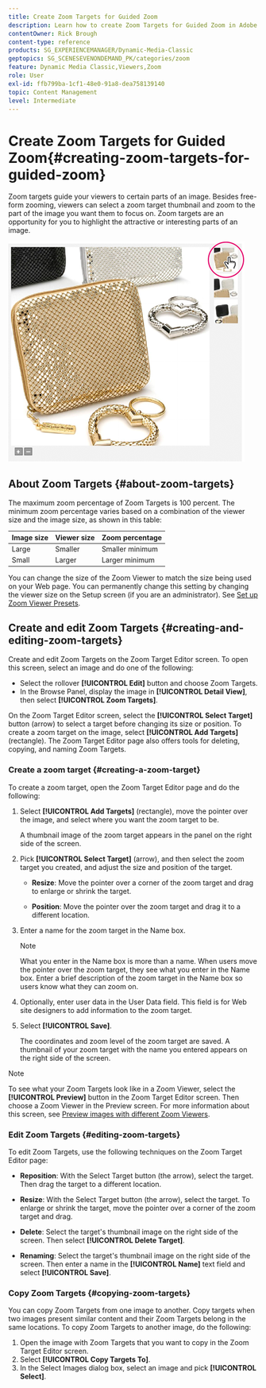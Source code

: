 ```yaml
---
title: Create Zoom Targets for Guided Zoom
description: Learn how to create Zoom Targets for Guided Zoom in Adobe Dynamic Media Classic.
contentOwner: Rick Brough
content-type: reference
products: SG_EXPERIENCEMANAGER/Dynamic-Media-Classic
geptopics: SG_SCENESEVENONDEMAND_PK/categories/zoom
feature: Dynamic Media Classic,Viewers,Zoom
role: User
exl-id: ffb799ba-1cf1-48e0-91a8-dea758139140
topic: Content Management
level: Intermediate
---
```

# Create Zoom Targets for Guided Zoom{#creating-zoom-targets-for-guided-zoom}

Zoom targets guide your viewers to certain parts of an image. Besides free-form zooming, viewers can select a zoom target thumbnail and zoom to the part of the image you want them to focus on. Zoom targets are an opportunity for you to highlight the attractive or interesting parts of an image.

![Create Zoom Targets for Guided Zoom](/help/using/assets/zo_guided_zoom.png)

## About Zoom Targets {#about-zoom-targets}

The maximum zoom percentage of Zoom Targets is 100 percent. The minimum zoom percentage varies based on a combination of the viewer size and the image size, as shown in this table:

| Image size | Viewer size | Zoom percentage |
| --- | --- | --- |
| Large | Smaller | Smaller minimum |
| Small | Larger | Larger minimum |

You can change the size of the Zoom Viewer to match the size being used on your Web page. You can permanently change this setting by changing the viewer size on the Setup screen (if you are an administrator). See [Set up Zoom Viewer Presets](setting-zoom-viewer-presets.md#setting_up_zoom_viewer_presets).

## Create and edit Zoom Targets {#creating-and-editing-zoom-targets}

Create and edit Zoom Targets on the Zoom Target Editor screen. To open this screen, select an image and do one of the following:

* Select the rollover **[!UICONTROL Edit]** button and choose Zoom Targets.
* In the Browse Panel, display the image in **[!UICONTROL Detail View]**, then select **[!UICONTROL Zoom Targets]**.

On the Zoom Target Editor screen, select the **[!UICONTROL Select Target]** button (arrow) to select a target before changing its size or position. To create a zoom target on the image, select **[!UICONTROL Add Targets]** (rectangle). The Zoom Target Editor page also offers tools for deleting, copying, and naming Zoom Targets.

### Create a zoom target {#creating-a-zoom-target}

To create a zoom target, open the Zoom Target Editor page and do the following:

1. Select **[!UICONTROL Add Targets]** (rectangle), move the pointer over the image, and select where you want the zoom target to be.

   A thumbnail image of the zoom target appears in the panel on the right side of the screen.

1. Pick **[!UICONTROL Select Target]** (arrow), and then select the zoom target you created, and adjust the size and position of the target.

    * **Resize**: Move the pointer over a corner of the zoom target and drag to enlarge or shrink the target.

    * **Position**:  Move the pointer over the zoom target and drag it to a different location.

1. Enter a name for the zoom target in the Name box.

   >[!NOTE]
   >
   >What you enter in the Name box is more than a name. When users move the pointer over the zoom target, they see what you enter in the Name box. Enter a brief description of the zoom target in the Name box so users know what they can zoom on.

1. Optionally, enter user data in the User Data field. This field is for Web site designers to add information to the zoom target.
1. Select **[!UICONTROL Save]**.

   The coordinates and zoom level of the zoom target are saved. A thumbnail of your zoom target with the name you entered appears on the right side of the screen.

>[!NOTE]
>
>To see what your Zoom Targets look like in a Zoom Viewer, select the **[!UICONTROL Preview]** button in the Zoom Target Editor screen. Then choose a Zoom Viewer in the Preview screen. For more information about this screen, see [Preview images with different Zoom Viewers](previewing-image-assets-different-zoom.md#previewing_image_assets_with_different_zoom_viewers).

### Edit Zoom Targets {#editing-zoom-targets}

To edit Zoom Targets, use the following techniques on the Zoom Target Editor page:

* **Reposition**: With the Select Target button (the arrow), select the target. Then drag the target to a different location.

* **Resize**: With the Select Target button (the arrow), select the target. To enlarge or shrink the target, move the pointer over a corner of the zoom target and drag.

* **Delete**: Select the target's thumbnail image on the right side of the screen. Then select **[!UICONTROL Delete Target]**.

* **Renaming**: Select the target's thumbnail image on the right side of the screen. Then enter a name in the **[!UICONTROL Name]** text field and select **[!UICONTROL Save]**.

### Copy Zoom Targets {#copying-zoom-targets}

You can copy Zoom Targets from one image to another. Copy targets when two images present similar content and their Zoom Targets belong in the same locations. To copy Zoom Targets to another image, do the following:

1. Open the image with Zoom Targets that you want to copy in the Zoom Target Editor screen.
1. Select **[!UICONTROL Copy Targets To]**.
1. In the Select Images dialog box, select an image and pick **[!UICONTROL Select]**.
